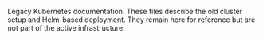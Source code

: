 Legacy Kubernetes documentation. These files describe the old cluster setup and Helm-based deployment. They remain here for reference but are not part of the active infrastructure.
